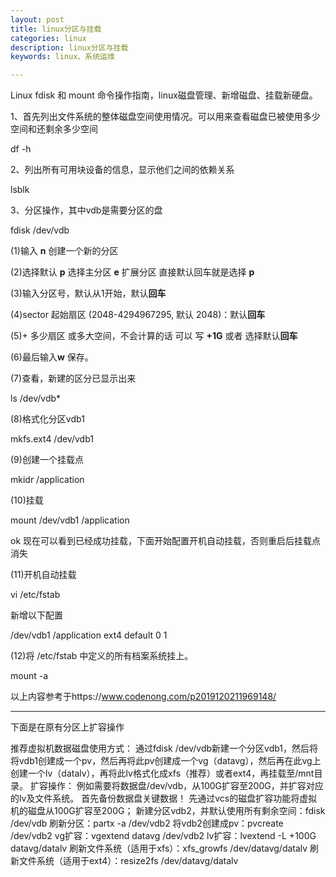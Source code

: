 ```yaml
---
layout: post
title: linux分区与挂载
categories: linux
description: linux分区与挂载
keywords: linux、系统运维

---
```


Linux fdisk 和 mount 命令操作指南，linux磁盘管理、新增磁盘、挂载新硬盘。

1、首先列出文件系统的整体磁盘空间使用情况。可以用来查看磁盘已被使用多少空间和还剩余多少空间

df -h

2、列出所有可用块设备的信息，显示他们之间的依赖关系

 lsblk

3、分区操作，其中vdb是需要分区的盘

fdisk /dev/vdb

(1)输入 **n** 创建一个新的分区

(2)选择默认 **p** 选择主分区 **e** 扩展分区 直接默认回车就是选择 **p**

(3)输入分区号，默认从1开始，默认**回车**

(4)sector 起始扇区 (2048-4294967295, 默认 2048)：默认**回车**

(5)\+ 多少扇区 或多大空间，不会计算的话 可以 写 **+1G** 或者 选择默认**回车**

(6)最后输入**w** 保存。

(7)查看，新建的区分已显示出来

ls  /dev/vdb*

(8)格式化分区vdb1

mkfs.ext4 /dev/vdb1

(9)创建一个挂载点

mkidr /application

(10)挂载

mount /dev/vdb1 /application

ok 现在可以看到已经成功挂载，下面开始配置开机自动挂载，否则重启后挂载点消失

(11)开机自动挂载

vi /etc/fstab

新增以下配置

/dev/vdb1    /application        ext4   default  0    1

(12)将 /etc/fstab 中定义的所有档案系统挂上。

mount -a

以上内容参考于https://www.codenong.com/p2019120211969148/

---------------------

下面是在原有分区上扩容操作

推荐虚拟机数据磁盘使用方式：
通过fdisk /dev/vdb新建一个分区vdb1，然后将将vdb1创建成一个pv，然后再将此pv创建成一个vg（datavg），然后再在此vg上创建一个lv（datalv），再将此lv格式化成xfs（推荐）或者ext4，再挂载至/mnt目录。
扩容操作：
例如需要将数据盘/dev/vdb，从100G扩容至200G，并扩容对应的lv及文件系统。
首先备份数据盘关键数据！
先通过vcs的磁盘扩容功能将虚拟机的磁盘从100G扩容至200G；
新建分区vdb2，并默认使用所有剩余空间：fdisk /dev/vdb
刷新分区：partx -a /dev/vdb2
将vdb2创建成pv：pvcreate /dev/vdb2
vg扩容：vgextend datavg /dev/vdb2
lv扩容：lvextend -L +100G datavg/datalv
刷新文件系统（适用于xfs）：xfs_growfs /dev/datavg/datalv
刷新文件系统（适用于ext4）：resize2fs /dev/datavg/datalv